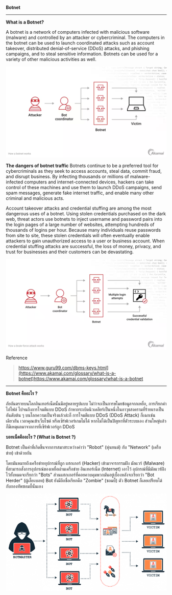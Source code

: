 **Botnet**
- - -
**What is a Botnet?**

A botnet is a network of computers infected with malicious software (malware) and controlled by an attacker or cybercriminal. The computers in the botnet can be used to launch coordinated attacks such as account takeover, distributed denial-of-service (DDoS) attacks, and phishing campaigns, and to steal sensitive information. Botnets can be used for a variety of other malicious activities as well.

 <p align="center">
         <img src="img/botnet.png" />
     </p>

**The dangers of botnet traffic**
Botnets continue to be a preferred tool for cybercriminals as they seek to access accounts, steal data, commit fraud, and disrupt business. By infecting thousands or millions of malware-infected computers and internet-connected devices, hackers can take control of these machines and use them to launch DDoS campaigns, send spam messages, generate fake internet traffic, and enable many other criminal and malicious acts.

Account takeover attacks and credential stuffing are among the most dangerous uses of a botnet. Using stolen credentials purchased on the dark web, threat actors use botnets to inject username and password pairs into the login pages of a large number of websites, attempting hundreds of thousands of logins per hour. Because many individuals reuse passwords from site to site, these stolen credentials will often eventually enable attackers to gain unauthorized access to a user or business account. When credential stuffing attacks are successful, the loss of money, privacy, and trust for businesses and their customers can be devastating.

 <p align="center">
         <img src="img/attack.png" />
     </p>

Reference 
> https://www.guru99.com/dbms-keys.html](https://www.akamai.com/glossary/what-is-a-botnet)https://www.akamai.com/glossary/what-is-a-botnet

- - -

**Botnet คืออะไร ?**

ภัยอันตรายบนโลกอินเทอร์เน็ตนั้นมีอยู่หลายรูปแบบ ไม่ว่าจะเป็นการขโมยข้อมูลจากเหยื่อ, การเรียกค่าไถ่ไฟล์ ไปจนถึงการโจมตีแบบ DDoS ถ้าหากระเบิดนิวเคลียร์เป็นหนึ่งในอาวุธสงครามที่ร้ายแรงเป็นอันดับต้น ๆ บนโลกความเป็นจริงแล้วล่ะก็ การโจมตีแบบ DDoS (DDoS Attack) ก็เฉกเช่นเดียวกัน  เวลาคุณเข้าเว็บไซต์ หรือเซิร์ฟเวอร์เกมไม่ได้ หากไม่ได้เป็นปัญหาที่ตัวระบบเอง ส่วนใหญ่แล้วก็มีเหตุผลมาจากการที่เซิร์ฟเวอร์ถูก DDoS

**บอทเน็ตคืออะไร ? (What is Botnet ?)**

Botnet เป็นคำที่เกิดขึ้นจากการสมาสระหว่างคำว่า "Robot" (หุ่นยนต์) กับ "Network" (เครือข่าย) เข้าด้วยกัน 

โดยมันหมายถึงเครือข่ายอุปกรณ์ที่ถูก แฮกเกอร์ (Hacker) เข้ามาจารกรรมฝัง มัลแวร์ (Malware) ที่สามารถสั่งการอุปกรณ์ของเหยื่อผ่านเครือข่าย อินเทอร์เน็ต (Internet) เอาไว้ อุปกรณ์ที่มีมัลแวร์ฝังไว้ทั้งหมดจะเรียกว่า "Bots"  ส่วนแฮกเกอร์ที่คอยควบคุมพวกมันอยู่เบื้องหลังจะเรียกว่า "Bot Herder" (ผู้เลี้ยงบอท) Bot ยังมีอีกชื่อเรียกคือ "Zombie" (ซอมบี้) ตัว Botnet ก็เลยเปรียบได้กับกองทัพซอมบี้นั่นเอง

 <p align="center">
         <img src="img/bot.png" />
     </p>
